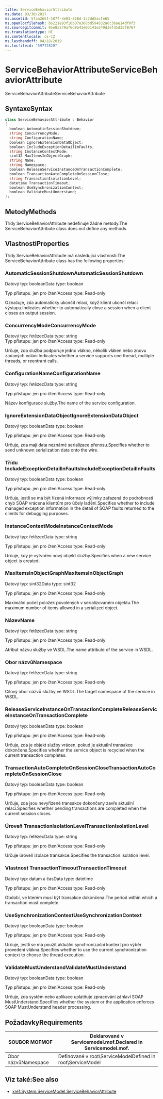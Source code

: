 ```yaml
---
title: ServiceBehaviorAttribute
ms.date: 03/30/2017
ms.assetid: 5faa266f-587f-4e03-828d-1c7dd5acfe65
ms.openlocfilehash: b6221e93f10b87a368bd594932a8c36ae14df8f3
ms.sourcegitcommit: 0be8a279af6d8a43e03141e349d3efd5d35f8767
ms.translationtype: HT
ms.contentlocale: cs-CZ
ms.lasthandoff: 04/18/2019
ms.locfileid: "59772820"
---
```

# <a name="servicebehaviorattribute"></a><span data-ttu-id="ac13e-102">ServiceBehaviorAttribute</span><span class="sxs-lookup"><span data-stu-id="ac13e-102">ServiceBehaviorAttribute</span></span>
<span data-ttu-id="ac13e-103">ServiceBehaviorAttribute</span><span class="sxs-lookup"><span data-stu-id="ac13e-103">ServiceBehaviorAttribute</span></span>  
  
## <a name="syntax"></a><span data-ttu-id="ac13e-104">Syntaxe</span><span class="sxs-lookup"><span data-stu-id="ac13e-104">Syntax</span></span>  
  
```csharp
class ServiceBehaviorAttribute : Behavior  
{  
  boolean AutomaticSessionShutdown;  
  string ConcurrencyMode;  
  string ConfigurationName;  
  boolean IgnoreExtensionDataObject;  
  boolean IncludeExceptionDetailInFaults;  
  string InstanceContextMode;  
  sint32 MaxItemsInObjectGraph;  
  string Name;  
  string Namespace;  
  boolean ReleaseServiceInstanceOnTransactionComplete;  
  boolean TransactionAutoCompleteOnSessionClose;  
  string TransactionIsolationLevel;  
  datetime TransactionTimeout;  
  boolean UseSynchronizationContext;  
  boolean ValidateMustUnderstand;  
};  
```  
  
## <a name="methods"></a><span data-ttu-id="ac13e-105">Metody</span><span class="sxs-lookup"><span data-stu-id="ac13e-105">Methods</span></span>  
 <span data-ttu-id="ac13e-106">Třídy ServiceBehaviorAttribute nedefinuje žádné metody.</span><span class="sxs-lookup"><span data-stu-id="ac13e-106">The ServiceBehaviorAttribute class does not define any methods.</span></span>  
  
## <a name="properties"></a><span data-ttu-id="ac13e-107">Vlastnosti</span><span class="sxs-lookup"><span data-stu-id="ac13e-107">Properties</span></span>  
 <span data-ttu-id="ac13e-108">Třídy ServiceBehaviorAttribute má následující vlastnosti:</span><span class="sxs-lookup"><span data-stu-id="ac13e-108">The ServiceBehaviorAttribute class has the following properties:</span></span>  
  
### <a name="automaticsessionshutdown"></a><span data-ttu-id="ac13e-109">AutomaticSessionShutdown</span><span class="sxs-lookup"><span data-stu-id="ac13e-109">AutomaticSessionShutdown</span></span>  
 <span data-ttu-id="ac13e-110">Datový typ: boolean</span><span class="sxs-lookup"><span data-stu-id="ac13e-110">Data type: boolean</span></span>  
  
 <span data-ttu-id="ac13e-111">Typ přístupu: jen pro čtení</span><span class="sxs-lookup"><span data-stu-id="ac13e-111">Access type: Read-only</span></span>  
  
 <span data-ttu-id="ac13e-112">Označuje, zda automaticky ukončit relaci, když klient ukončí relaci výstupu.</span><span class="sxs-lookup"><span data-stu-id="ac13e-112">Indicates whether to automatically close a session when a client closes an output session.</span></span>  
  
### <a name="concurrencymode"></a><span data-ttu-id="ac13e-113">ConcurrencyMode</span><span class="sxs-lookup"><span data-stu-id="ac13e-113">ConcurrencyMode</span></span>  
 <span data-ttu-id="ac13e-114">Datový typ: řetězec</span><span class="sxs-lookup"><span data-stu-id="ac13e-114">Data type: string</span></span>  
<span data-ttu-id="ac13e-115">Typ přístupu: jen pro čtení</span><span class="sxs-lookup"><span data-stu-id="ac13e-115">Access type: Read-only</span></span>  
  
 <span data-ttu-id="ac13e-116">Určuje, zda služba podporuje jedno vlákno, několik vláken nebo znovu zadaných volání.</span><span class="sxs-lookup"><span data-stu-id="ac13e-116">Indicates whether a service supports one thread, multiple threads, or reentrant calls.</span></span>  
  
### <a name="configurationname"></a><span data-ttu-id="ac13e-117">ConfigurationName</span><span class="sxs-lookup"><span data-stu-id="ac13e-117">ConfigurationName</span></span>  
 <span data-ttu-id="ac13e-118">Datový typ: řetězec</span><span class="sxs-lookup"><span data-stu-id="ac13e-118">Data type: string</span></span>  
  
 <span data-ttu-id="ac13e-119">Typ přístupu: jen pro čtení</span><span class="sxs-lookup"><span data-stu-id="ac13e-119">Access type: Read-only</span></span>  
  
 <span data-ttu-id="ac13e-120">Název konfigurace služby.</span><span class="sxs-lookup"><span data-stu-id="ac13e-120">The name of the service configuration.</span></span>  
  
### <a name="ignoreextensiondataobject"></a><span data-ttu-id="ac13e-121">IgnoreExtensionDataObject</span><span class="sxs-lookup"><span data-stu-id="ac13e-121">IgnoreExtensionDataObject</span></span>  
 <span data-ttu-id="ac13e-122">Datový typ: boolean</span><span class="sxs-lookup"><span data-stu-id="ac13e-122">Data type: boolean</span></span>  
  
 <span data-ttu-id="ac13e-123">Typ přístupu: jen pro čtení</span><span class="sxs-lookup"><span data-stu-id="ac13e-123">Access type: Read-only</span></span>  
  
 <span data-ttu-id="ac13e-124">Určuje, zda mají data neznámé serializace přenosu.</span><span class="sxs-lookup"><span data-stu-id="ac13e-124">Specifies whether to send unknown serialization data onto the wire.</span></span>  
  
### <a name="includeexceptiondetailinfaults"></a><span data-ttu-id="ac13e-125">Třídu IncludeExceptionDetailInFaults</span><span class="sxs-lookup"><span data-stu-id="ac13e-125">IncludeExceptionDetailInFaults</span></span>  
 <span data-ttu-id="ac13e-126">Datový typ: boolean</span><span class="sxs-lookup"><span data-stu-id="ac13e-126">Data type: boolean</span></span>  
  
 <span data-ttu-id="ac13e-127">Typ přístupu: jen pro čtení</span><span class="sxs-lookup"><span data-stu-id="ac13e-127">Access type: Read-only</span></span>  
  
 <span data-ttu-id="ac13e-128">Určuje, jestli se má být řízená informace výjimky zařazená do podrobností chyb SOAP vrácena klientům pro účely ladění.</span><span class="sxs-lookup"><span data-stu-id="ac13e-128">Specifies whether to include managed exception information in the detail of SOAP faults returned to the clients for debugging purposes.</span></span>  
  
### <a name="instancecontextmode"></a><span data-ttu-id="ac13e-129">InstanceContextMode</span><span class="sxs-lookup"><span data-stu-id="ac13e-129">InstanceContextMode</span></span>  
 <span data-ttu-id="ac13e-130">Datový typ: řetězec</span><span class="sxs-lookup"><span data-stu-id="ac13e-130">Data type: string</span></span>  
  
 <span data-ttu-id="ac13e-131">Typ přístupu: jen pro čtení</span><span class="sxs-lookup"><span data-stu-id="ac13e-131">Access type: Read-only</span></span>  
  
 <span data-ttu-id="ac13e-132">Určuje, kdy je vytvořen nový objekt služby.</span><span class="sxs-lookup"><span data-stu-id="ac13e-132">Specifies when a new service object is created.</span></span>  
  
### <a name="maxitemsinobjectgraph"></a><span data-ttu-id="ac13e-133">MaxItemsInObjectGraph</span><span class="sxs-lookup"><span data-stu-id="ac13e-133">MaxItemsInObjectGraph</span></span>  
 <span data-ttu-id="ac13e-134">Datový typ: sint32</span><span class="sxs-lookup"><span data-stu-id="ac13e-134">Data type: sint32</span></span>  
  
 <span data-ttu-id="ac13e-135">Typ přístupu: jen pro čtení</span><span class="sxs-lookup"><span data-stu-id="ac13e-135">Access type: Read-only</span></span>  
  
 <span data-ttu-id="ac13e-136">Maximální počet položek povolených v serializovaném objektu.</span><span class="sxs-lookup"><span data-stu-id="ac13e-136">The maximum number of items allowed in a serialized object.</span></span>  
  
### <a name="name"></a><span data-ttu-id="ac13e-137">Název</span><span class="sxs-lookup"><span data-stu-id="ac13e-137">Name</span></span>  
 <span data-ttu-id="ac13e-138">Datový typ: řetězec</span><span class="sxs-lookup"><span data-stu-id="ac13e-138">Data type: string</span></span>  
  
 <span data-ttu-id="ac13e-139">Typ přístupu: jen pro čtení</span><span class="sxs-lookup"><span data-stu-id="ac13e-139">Access type: Read-only</span></span>  
  
 <span data-ttu-id="ac13e-140">Atribut názvu služby ve WSDL.</span><span class="sxs-lookup"><span data-stu-id="ac13e-140">The name attribute of the service in WSDL.</span></span>  
  
### <a name="namespace"></a><span data-ttu-id="ac13e-141">Obor názvů</span><span class="sxs-lookup"><span data-stu-id="ac13e-141">Namespace</span></span>  
 <span data-ttu-id="ac13e-142">Datový typ: řetězec</span><span class="sxs-lookup"><span data-stu-id="ac13e-142">Data type: string</span></span>  
  
 <span data-ttu-id="ac13e-143">Typ přístupu: jen pro čtení</span><span class="sxs-lookup"><span data-stu-id="ac13e-143">Access type: Read-only</span></span>  
  
 <span data-ttu-id="ac13e-144">Cílový obor názvů služby ve WSDL.</span><span class="sxs-lookup"><span data-stu-id="ac13e-144">The target namespace of the service in WSDL.</span></span>  
  
### <a name="releaseserviceinstanceontransactioncomplete"></a><span data-ttu-id="ac13e-145">ReleaseServiceInstanceOnTransactionComplete</span><span class="sxs-lookup"><span data-stu-id="ac13e-145">ReleaseServiceInstanceOnTransactionComplete</span></span>  
 <span data-ttu-id="ac13e-146">Datový typ: boolean</span><span class="sxs-lookup"><span data-stu-id="ac13e-146">Data type: boolean</span></span>  
  
 <span data-ttu-id="ac13e-147">Typ přístupu: jen pro čtení</span><span class="sxs-lookup"><span data-stu-id="ac13e-147">Access type: Read-only</span></span>  
  
 <span data-ttu-id="ac13e-148">Určuje, zda je objekt služby vrácen, pokud je aktuální transakce dokončena.</span><span class="sxs-lookup"><span data-stu-id="ac13e-148">Specifies whether the service object is recycled when the current transaction completes.</span></span>  
  
### <a name="transactionautocompleteonsessionclose"></a><span data-ttu-id="ac13e-149">TransactionAutoCompleteOnSessionClose</span><span class="sxs-lookup"><span data-stu-id="ac13e-149">TransactionAutoCompleteOnSessionClose</span></span>  
 <span data-ttu-id="ac13e-150">Datový typ: boolean</span><span class="sxs-lookup"><span data-stu-id="ac13e-150">Data type: boolean</span></span>  
  
 <span data-ttu-id="ac13e-151">Typ přístupu: jen pro čtení</span><span class="sxs-lookup"><span data-stu-id="ac13e-151">Access type: Read-only</span></span>  
  
 <span data-ttu-id="ac13e-152">Určuje, zda jsou nevyřízené transakce dokončeny zavře aktuální relaci.</span><span class="sxs-lookup"><span data-stu-id="ac13e-152">Specifies whether pending transactions are completed when the current session closes.</span></span>  
  
### <a name="transactionisolationlevel"></a><span data-ttu-id="ac13e-153">Úroveň TransactionIsolationLevel</span><span class="sxs-lookup"><span data-stu-id="ac13e-153">TransactionIsolationLevel</span></span>  
 <span data-ttu-id="ac13e-154">Datový typ: řetězec</span><span class="sxs-lookup"><span data-stu-id="ac13e-154">Data type: string</span></span>  
  
 <span data-ttu-id="ac13e-155">Typ přístupu: jen pro čtení</span><span class="sxs-lookup"><span data-stu-id="ac13e-155">Access type: Read-only</span></span>  
  
 <span data-ttu-id="ac13e-156">Určuje úroveň izolace transakce.</span><span class="sxs-lookup"><span data-stu-id="ac13e-156">Specifies the transaction isolation level.</span></span>  
  
### <a name="transactiontimeout"></a><span data-ttu-id="ac13e-157">Vlastnost TransactionTimeout</span><span class="sxs-lookup"><span data-stu-id="ac13e-157">TransactionTimeout</span></span>  
 <span data-ttu-id="ac13e-158">Datový typ: datum a čas</span><span class="sxs-lookup"><span data-stu-id="ac13e-158">Data type: datetime</span></span>  
  
 <span data-ttu-id="ac13e-159">Typ přístupu: jen pro čtení</span><span class="sxs-lookup"><span data-stu-id="ac13e-159">Access type: Read-only</span></span>  
  
 <span data-ttu-id="ac13e-160">Období, ve kterém musí být transakce dokončena.</span><span class="sxs-lookup"><span data-stu-id="ac13e-160">The period within which a transaction must complete.</span></span>  
  
### <a name="usesynchronizationcontext"></a><span data-ttu-id="ac13e-161">UseSynchronizationContext</span><span class="sxs-lookup"><span data-stu-id="ac13e-161">UseSynchronizationContext</span></span>  
 <span data-ttu-id="ac13e-162">Datový typ: boolean</span><span class="sxs-lookup"><span data-stu-id="ac13e-162">Data type: boolean</span></span>  
  
 <span data-ttu-id="ac13e-163">Typ přístupu: jen pro čtení</span><span class="sxs-lookup"><span data-stu-id="ac13e-163">Access type: Read-only</span></span>  
  
 <span data-ttu-id="ac13e-164">Určuje, jestli se má použít aktuální synchronizační kontext pro výběr provedení vlákna.</span><span class="sxs-lookup"><span data-stu-id="ac13e-164">Specifies whether to use the current synchronization context to choose the thread execution.</span></span>  
  
### <a name="validatemustunderstand"></a><span data-ttu-id="ac13e-165">ValidateMustUnderstand</span><span class="sxs-lookup"><span data-stu-id="ac13e-165">ValidateMustUnderstand</span></span>  
 <span data-ttu-id="ac13e-166">Datový typ: boolean</span><span class="sxs-lookup"><span data-stu-id="ac13e-166">Data type: boolean</span></span>  
  
 <span data-ttu-id="ac13e-167">Typ přístupu: jen pro čtení</span><span class="sxs-lookup"><span data-stu-id="ac13e-167">Access type: Read-only</span></span>  
  
 <span data-ttu-id="ac13e-168">Určuje, zda systém nebo aplikace uplatňuje zpracování záhlaví SOAP MustUnderstand.</span><span class="sxs-lookup"><span data-stu-id="ac13e-168">Specifies whether the system or the application enforces SOAP MustUnderstand header processing.</span></span>  
  
## <a name="requirements"></a><span data-ttu-id="ac13e-169">Požadavky</span><span class="sxs-lookup"><span data-stu-id="ac13e-169">Requirements</span></span>  
  
|<span data-ttu-id="ac13e-170">SOUBOR MOF</span><span class="sxs-lookup"><span data-stu-id="ac13e-170">MOF</span></span>|<span data-ttu-id="ac13e-171">Deklarované v Servicemodel.mof.</span><span class="sxs-lookup"><span data-stu-id="ac13e-171">Declared in Servicemodel.mof.</span></span>|  
|---------|-----------------------------------|  
|<span data-ttu-id="ac13e-172">Obor názvů</span><span class="sxs-lookup"><span data-stu-id="ac13e-172">Namespace</span></span>|<span data-ttu-id="ac13e-173">Definované v root\ServiceModel</span><span class="sxs-lookup"><span data-stu-id="ac13e-173">Defined in root\ServiceModel</span></span>|  
  
## <a name="see-also"></a><span data-ttu-id="ac13e-174">Viz také:</span><span class="sxs-lookup"><span data-stu-id="ac13e-174">See also</span></span>

- <xref:System.ServiceModel.ServiceBehaviorAttribute>
